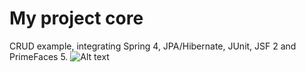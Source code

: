 # My project core
CRUD example, integrating Spring 4, JPA/Hibernate, JUnit, JSF 2 and PrimeFaces 5.
![Alt text](http://cdn-ak.f.st-hatena.com/images/fotolife/a/acro-engineer/20130417/20130417233738.png "test")
